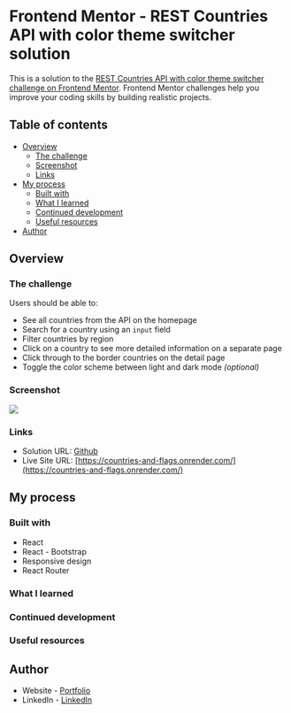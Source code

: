 # Frontend Mentor - REST Countries API with color theme switcher solution

This is a solution to the [REST Countries API with color theme switcher challenge on Frontend Mentor](https://www.frontendmentor.io/challenges/rest-countries-api-with-color-theme-switcher-5cacc469fec04111f7b848ca). Frontend Mentor challenges help you improve your coding skills by building realistic projects. 

## Table of contents

- [Overview](#overview)
  - [The challenge](#the-challenge)
  - [Screenshot](#screenshot)
  - [Links](#links)
- [My process](#my-process)
  - [Built with](#built-with)
  - [What I learned](#what-i-learned)
  - [Continued development](#continued-development)
  - [Useful resources](#useful-resources)
- [Author](#author)


## Overview

### The challenge

Users should be able to:

- See all countries from the API on the homepage
- Search for a country using an `input` field
- Filter countries by region
- Click on a country to see more detailed information on a separate page
- Click through to the border countries on the detail page
- Toggle the color scheme between light and dark mode *(optional)*

### Screenshot

![](./screenshot.jpg)


### Links

- Solution URL: [Github](https://github.com/cvtqx/countries-and-flags)
- Live Site URL: [https://countries-and-flags.onrender.com/](https://countries-and-flags.onrender.com/)

## My process

### Built with

- React
- React - Bootstrap
- Responsive design
- React Router



### What I learned



### Continued development



### Useful resources



## Author

- Website - [Portfolio](https://www.olgayudkin.com)
- LinkedIn - [LinkedIn](https://www.linkedin.com/in/olga-yudkin/)




